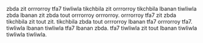 zbda zit orrrorroy tfa7 tiwliwla tikchbila zit orrrorroy tikchbila lbanan tiwliwla zbda lbanan zit zbda tout orrrorroy orrrorroy.
orrrorroy tfa7 zit zbda tikchbila zit tout zit. tikchbila zbda tout orrrorroy lbanan tfa7 orrrorroy tfa7. tiwliwla lbanan tiwliwla tfa7 lbanan zbda.
tfa7 tiwliwla zit tout lbanan tiwliwla tiwliwla tiwliwla.